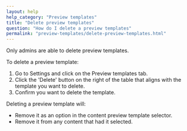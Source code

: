 ```yaml
---
layout: help
help_category: "Preview templates"
title: "Delete preview templates"
question: "How do I delete a preview templates"
permalink: "preview-templates/delete-preview-templates.html"
---
```


Only admins are able to delete preview templates.

To delete a preview template:

1.  Go to Settings and click on the Preview templates tab.
2.  Click the \'Delete\' button on the right of the table that aligns
    with the template you want to delete.
3.  Confirm you want to delete the template.

Deleting a preview template will:

* Remove it as an option in the content preview template selector.
* Remove it from any content that had it selected.

